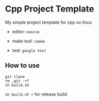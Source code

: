 # Cpp Project Template

My simple project template for cpp on linux

* editor: `neovim`

* make tool: `cmake`

* test: `google test`

## How to use

```shell
git clone
rm .git -rf
sh build.sh
```

`sh build.sh r` for release build
